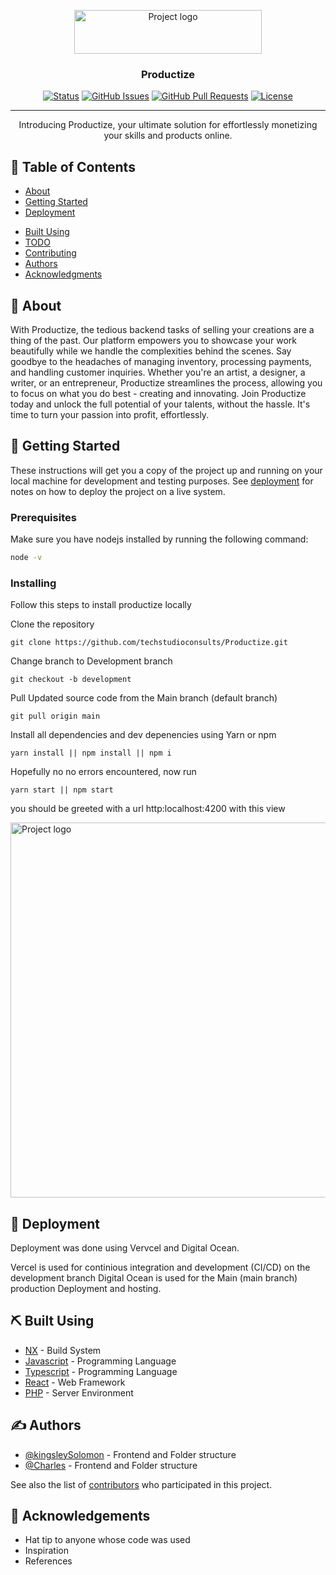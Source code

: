 <p align="center">
  <a href="tsa-productize.vercel.app" rel="noopener">
 <img width=300px height=70px src="https://res.cloudinary.com/kingsleysolomon/image/upload/v1699951023/productize/Frame_14220_ogchl8_chcxzu.png" alt="Project logo"></a>
<h3 align="center">Productize</h3>
<div align="center">

[![Status](https://img.shields.io/badge/status-active-success.svg)]()
[![GitHub Issues](https://img.shields.io/github/issues/productize/The-Documentation-Compendium.svg)](https://github.com/techstudioconsults/Productize/issues)
[![GitHub Pull Requests](https://img.shields.io/github/issues-pr/kylelobo/The-Documentation-Compendium.svg)](https://github.com/techstudioconsults/Productize/pulls)
[![License](https://img.shields.io/badge/license-MIT-blue.svg)](/LICENSE)

</div>
</p>

---

<p align="center">
  Introducing Productize, your ultimate solution for effortlessly monetizing your skills and products online.
  <br>
</p>

## 📝 Table of Contents

-   [About](#about)
-   [Getting Started](#getting_started)
-   [Deployment](#deployment)
<!-- -   [Usage](#usage) -->
-   [Built Using](#built_using)
-   [TODO](../TODO.md)
-   [Contributing](../CONTRIBUTING.md)
-   [Authors](#authors)
-   [Acknowledgments](#acknowledgement)

## 🧐 About <a name = "about"></a>

With Productize, the tedious backend tasks of selling your creations are a thing of the past.
Our platform empowers you to showcase your work beautifully while we handle the complexities behind the scenes. Say goodbye to the headaches of managing inventory, processing payments, and handling customer inquiries.
Whether you're an artist, a designer, a writer, or an entrepreneur, Productize streamlines the process, allowing you to focus on what you do best - creating and innovating.
Join Productize today and unlock the full potential of your talents, without the hassle. It's time to turn your passion into profit, effortlessly.

## 🏁 Getting Started <a name = "getting_started"></a>

These instructions will get you a copy of the project up and running on your local machine for development and testing purposes. See [deployment](#deployment) for notes on how to deploy the project on a live system.

### Prerequisites

Make sure you have nodejs installed by running the following command:

```bash
node -v
```

### Installing

Follow this steps to install productize locally

Clone the repository

```
git clone https://github.com/techstudioconsults/Productize.git
```

Change branch to Development branch

```
git checkout -b development
```

Pull Updated source code from the Main branch (default branch)

```
git pull origin main
```

Install all dependencies and dev depenencies using Yarn or npm

```
yarn install || npm install || npm i
```

Hopefully no no errors encountered, now run

```
yarn start || npm start
```

you should be greeted with a url http:localhost:4200 with this view

<p>
  <img width="1440px" height="600px" src="https://res.cloudinary.com/kingsleysolomon/image/upload/v1713173810/productize/Screenshot_2024-04-15_103114_t4sk4s.png" alt="Project logo">
</p>

<!-- ### Break down into end to end tests

Explain what these tests test and why

```
Give an example
``` -->

<!-- ### And coding style tests

Explain what these tests test and why

```
Give an example
``` -->

<!-- ## 🎈 Usage <a name="usage"></a>

Add notes about how to use the system. -->

## 🚀 Deployment <a name = "deployment"></a>

Deployment was done using Vervcel and Digital Ocean.

Vercel is used for continious integration and development (CI/CD) on the development branch
Digital Ocean is used for the Main (main branch) production Deployment and hosting.

## ⛏️ Built Using <a name = "built_using"></a>

-   [NX](https://nx.dev/) - Build System
-   [Javascript](https://www.javascript.com/) -  Programming Language
-   [Typescript](https://www.typescriptlang.org/) - Programming Language
-   [React](https://react.dev/) - Web Framework
-   [PHP](https://www.php.net/) - Server Environment

## ✍️ Authors <a name = "authors"></a>

-   [@kingsleySolomon](https://github.com/kinxlo) - Frontend and Folder structure
-   [@Charles](https://github.com/ceenobi) - Frontend and Folder structure

See also the list of [contributors](https://github.com/techstudioconsults/Productize/graphs/contributors) who participated in this project.

## 🎉 Acknowledgements <a name = "acknowledgement"></a>

-   Hat tip to anyone whose code was used
-   Inspiration
-   References
